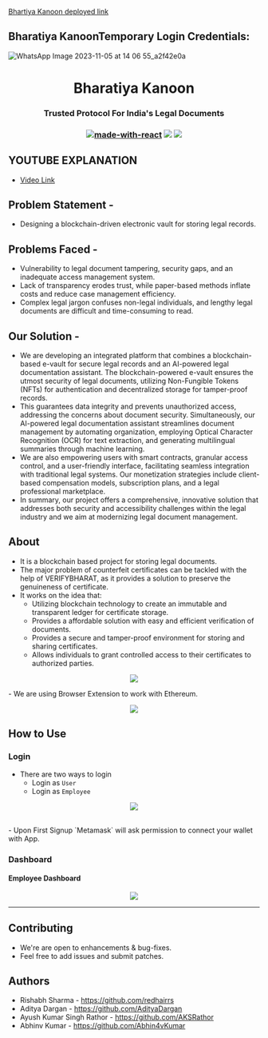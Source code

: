 <a href = "https://bhartiyakanoon.vercel.app/">Bhartiya Kanoon deployed link</a>

<h2 style="underline">Bharatiya KanoonTemporary Login Credentials:</h2>



<p align="center">

![WhatsApp Image 2023-11-05 at 14 06 55_a2f42e0a](https://github.com/AKSRathor/PortfolioBackend/assets/86844932/3aabf3f6-d3f7-44d8-9467-9a2f5955fd5a)       
        </p>
<h1 align="center">Bharatiya Kanoon</h1>
<h3 align="center">Trusted Protocol For India's Legal Documents<h3>
  

<div align="center">
  
  [![made-with-react](https://img.shields.io/badge/React-2.1.5-brightgreen.svg?style=for-the-badge)](https://github.com/facebook/create-react-app)
   [![](https://img.shields.io/badge/-Ethereum-lightgrey.svg?style=for-the-badge)](https://www.ethereum.org/)
    ![](https://img.shields.io/badge/Smart%20-Contract-lightgrey.svg?style=for-the-badge)
  
 </div>

## YOUTUBE EXPLANATION
- <a href="https://youtu.be/V901Tgo7y6I?feature=shared">Video Link</a>

## Problem Statement -
 - Designing a blockchain-driven electronic vault for storing legal records.

## Problems Faced -
 - Vulnerability to legal document tampering, security gaps, and an inadequate access management system.
 - Lack of transparency erodes trust, while paper-based methods inflate costs and reduce case management efficiency.
 - Complex legal jargon confuses non-legal individuals, and lengthy legal documents are difficult and time-consuming to read.

## Our Solution -
 - We are developing an integrated platform that combines a blockchain-based e-vault for secure legal records and an AI-powered legal documentation assistant. The blockchain-powered e-vault ensures the utmost       security of legal documents, utilizing Non-Fungible Tokens (NFTs) for authentication and decentralized storage for tamper-proof records.
 - This guarantees data integrity and prevents unauthorized access, addressing the concerns about document security. Simultaneously, our AI-powered legal documentation assistant streamlines document management 
   by automating organization, employing Optical Character Recognition (OCR) for text extraction, and generating multilingual summaries through machine learning.
 - We are also empowering users with smart contracts, granular access control, and a user-friendly interface, facilitating seamless integration with traditional legal systems. Our monetization strategies include 
   client-based compensation models, subscription plans, and a legal professional marketplace.
 - In summary, our project offers a comprehensive, innovative solution that addresses both security and accessibility challenges within the legal industry and we aim at modernizing legal document management.


## About
- It is a blockchain based project for storing legal documents. 
- The major problem of counterfeit certificates can be tackled with the help of VERIFYBHARAT, as it provides a solution to preserve the genuineness of certificate. 
- It works on the idea that:
   - Utilizing blockchain technology to create an immutable and transparent ledger for certificate storage.
   - Provides a affordable solution with easy and efficient verification of documents.
   - Provides a secure and tamper-proof environment for storing and sharing certificates.
   - Allows individuals to grant controlled access to their certificates to authorized parties.

<p align="center">
 <img src="https://github.com/AKSRathor/PortfolioBackend/assets/86844932/d1fc682c-30bd-4d27-af3c-3fe24d398c13">
</p>
- We are using Browser Extension to work with Ethereum.
 <br>
  <p align="center">
   <img src="https://github.com/AKSRathor/PortfolioBackend/assets/86844932/47d78e32-0802-46f7-a601-fb0eae566792">
 </p>

## How to Use

### Login
- There are two ways to login
  - Login as `User`
  - Login as `Employee`
<p align="center">
 <img src="https://d112y698adiu2z.cloudfront.net/photos/production/challenge_photos/002/672/167/datas/full_width.png">
</p>
<br>
 - Upon First Signup `Metamask` will ask permission to connect your wallet with App.

### Dashboard

 #### Employee Dashboard
 <p align="center">
  <img src="https://github.com/AKSRathor/PortfolioBackend/assets/86844932/26ff22b6-c82e-4338-aa39-595928e7c142">
</p>   
 
   
  -------------------------------------
  ## Contributing
  - We're are open to enhancements & bug-fixes.
  - Feel free to add issues and submit patches.
  ## Authors
  - Rishabh Sharma - https://github.com/redhairrs
  - Aditya Dargan -  https://github.com/AdityaDargan
  - Ayush Kumar Singh Rathor - https://github.com/AKSRathor
  - Abhinv Kumar - https://github.com/Abhin4vKumar
